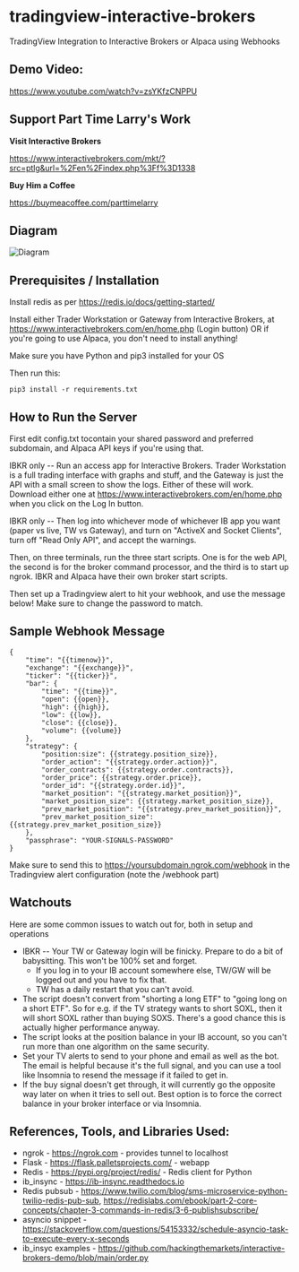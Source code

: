 # tradingview-interactive-brokers
TradingView Integration to Interactive Brokers or Alpaca using Webhooks

## Demo Video:

https://www.youtube.com/watch?v=zsYKfzCNPPU

## Support Part Time Larry's Work

__Visit Interactive Brokers__

https://www.interactivebrokers.com/mkt/?src=ptlg&url=%2Fen%2Findex.php%3Ff%3D1338

__Buy Him a Coffee__

https://buymeacoffee.com/parttimelarry

## Diagram 

![Diagram](diagram.png)

## Prerequisites / Installation

Install redis as per https://redis.io/docs/getting-started/

Install either Trader Workstation or Gateway from Interactive Brokers, at https://www.interactivebrokers.com/en/home.php (Login button)
OR if you're going to use Alpaca, you don't need to install anything!

Make sure you have Python and pip3 installed for your OS

Then run this:

```
pip3 install -r requirements.txt
```

## How to Run the Server

First edit config.txt tocontain your shared password and preferred subdomain, and Alpaca API keys if you're using that.

IBKR only -- Run an access app for Interactive Brokers. Trader Workstation is a full trading interface with graphs and stuff, and the Gateway is just the API with a small screen to show the logs. Either of these will work. Download either one at https://www.interactivebrokers.com/en/home.php when you click on the Log In button. 

IBKR only -- Then log into whichever mode of whichever IB app you want (paper vs live, TW vs Gateway), and turn on "ActiveX and Socket Clients", turn off "Read Only API", and accept the warnings.

Then, on three terminals, run the three start scripts. One is for the web API, the second is for the broker command processor, and the third is to start up ngrok. IBKR and Alpaca have their own broker start scripts.

Then set up a Tradingview alert to hit your webhook, and use the message below! Make sure to change the password to match.


## Sample Webhook Message

```
{
	"time": "{{timenow}}",
	"exchange": "{{exchange}}",
	"ticker": "{{ticker}}",
	"bar": {
		"time": "{{time}}",
		"open": {{open}},
		"high": {{high}},
		"low": {{low}},
		"close": {{close}},
		"volume": {{volume}}
	},
	"strategy": {
		"position:size": {{strategy.position_size}},
		"order_action": "{{strategy.order.action}}",
		"order_contracts": {{strategy.order.contracts}},
		"order_price": {{strategy.order.price}},
        "order_id": "{{strategy.order.id}}",
		"market_position": "{{strategy.market_position}}",
		"market_position_size": {{strategy.market_position_size}},
		"prev_market_position": "{{strategy.prev_market_position}}",
		"prev_market_position_size": {{strategy.prev_market_position_size}}
	},
	"passphrase": "YOUR-SIGNALS-PASSWORD"
}

```

Make sure to send this to https://yoursubdomain.ngrok.com/webhook in the Tradingview alert configuration (note the /webhook part)

## Watchouts

Here are some common issues to watch out for, both in setup and operations

* IBKR -- Your TW or Gateway login will be finicky. Prepare to do a bit of babysitting. This won't be 100% set and forget.
	* If you log in to your IB account somewhere else, TW/GW will be logged out and you have to fix that.
	* TW has a daily restart that you can't avoid.
* The script doesn't convert from "shorting a long ETF" to "going long on a short ETF". So for e.g. if the TV strategy wants to short SOXL, then it will short SOXL rather than buying SOXS. There's a good chance this is actually higher performance anyway.
* The script looks at the position balance in your IB account, so you can't run more than one algorithm on the same security.
* Set your TV alerts to send to your phone and email as well as the bot. The email is helpful because it's the full signal, and you can use a tool like Insomnia to resend the message if it failed to get in.
* If the buy signal doesn't get through, it will currently go the opposite way later on when it tries to sell out. Best option is to force the correct balance in your broker interface or via Insomnia.




## References, Tools, and Libraries Used:

* ngrok - https://ngrok.com - provides tunnel to localhost
* Flask - https://flask.palletsprojects.com/ - webapp
* Redis - https://pypi.org/project/redis/ - Redis client for Python
* ib_insync - https://ib-insync.readthedocs.io
* Redis pubsub - https://www.twilio.com/blog/sms-microservice-python-twilio-redis-pub-sub, https://redislabs.com/ebook/part-2-core-concepts/chapter-3-commands-in-redis/3-6-publishsubscribe/
* asyncio snippet - https://stackoverflow.com/questions/54153332/schedule-asyncio-task-to-execute-every-x-seconds
* ib_insyc examples - https://github.com/hackingthemarkets/interactive-brokers-demo/blob/main/order.py
